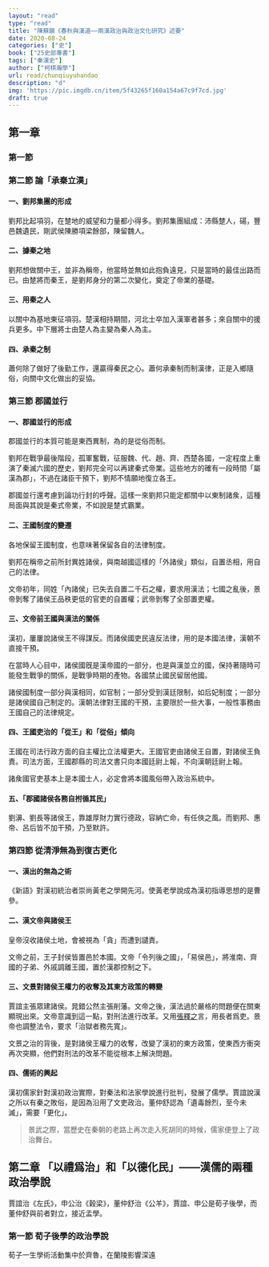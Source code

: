 ```yaml
---
layout: "read"
type: "read"
title: "陳蘇鎭《春秋與漢道——兩漢政治與政治文化研究》述要"
date: 2020-08-24
categories: ["史"]
book: ["25史部專書"]
tags: ["秦漢史"]
author: ["柯棋瀚學"]
url: read/chunqiuyuhandao
description: "d"
img: 'https://pic.imgdb.cn/item/5f43265f160a154a67c9f7cd.jpg'
draft: true
---
```


## 第一章

### 第一節

### 第二節 論「承秦立漢」

#### 一、劉邦集團的形成

劉邦比起項羽，在䠂地的威望和力量都小得多。劉邦集團組成：沛縣䠂人，碭，豐邑魏遺民，剛武侯陳勝項梁餘部，陳留魏人。

#### 二、據秦之地

劉邦想做關中王，並非為稱帝，他當時並無如此抱負遠見，只是當時的最佳出路而已。由䠂將而秦王，是劉邦身分的第二次變化，奠定了帝業的基礎。

#### 三、用秦之人

以關中為基地東征項羽。楚漢相持期間，河北士卒加入漢軍者甚多；來自關中的援兵更多。中下層將士由楚人為主變為秦人為主。

#### 四、承秦之制

蕭何除了做好了後勤工作，還贏得秦民之心。蕭何承秦制而制漢律，正是入鄉隨俗，向關中文化做出的妥協。

### 第三節 郡國並行

#### 一、郡國並行的形成

郡國並行的本質可能是東西異制，為的是從俗而制。

劉邦在戰爭最後階段，孤軍奮戰，征服魏、代、趙、齊、西楚各國，一定程度上重演了秦滅六國的歷史，劉邦完全可以再建秦式帝業。這些地方的確有一段時間「屬漢為郡」，不過在諸臣干預下，劉邦不情願地復立各王。

郡國並行還考慮到論功行封的呼聲。這樣一來劉邦只能定都關中以東制諸矦，這種局面與其說是秦式帝業，不如說是䠂式霸業。

#### 二、王國制度的變遷

各地保留王國制度，也意味著保留各自的法律制度。

劉邦在稱帝之前所封異姓諸侯，與南越國這樣的「外諸侯」類似，自置丞相，用自己的法律。

文帝初年，同姓「內諸侯」已失去自置二千石之權，要求用漢法；七國之亂後，景帝剝奪了諸侯王品秩更低的官吏的自置權；武帝剝奪了全部置吏權。

#### 三、文帝前王國與漢法的關係

漢初，屢屢說諸侯王不得謀反。而諸侯國吏民違反法律，用的是本國法律，漢朝不直接干預。

在當時人心目中，諸侯國旣是漢帝國的一部分，也是與漢並立的國，保持著隨時可能發生戰爭的關係，是戰爭時期的產物。各國禁止國民留居他國。

諸侯國制度一部分與漢相同，如官制；一部分受到漢廷限制，如后妃制度；一部分是諸侯國自己制定的。漢朝法律對王國的干預，主要限於一些大事，一般性事務由王國自己的法律規定。

#### 四、王國吏治的「從王」和「從俗」傾向

王國在司法行政方面的自主權比立法權更大。王國官吏由諸侯王自置，對諸侯王負責。司法方面，王國郡縣的司法文書只向本國廷尉上報，不向漢朝廷尉上報。

諸矦國官吏基本上是本國士人，必定會將本國風俗帶入政治系統中。

#### 五、「郡國諸侯各務自拊循其民」

劉濞、劉長等諸侯王，靠雄厚財力實行德政，容納亡命，有任俠之風。而劉邦、惠帝、呂后皆不加干預，乃至默許。

### 第四節 從清淨無為到復古更化

#### 一、漢出的無為之術

《新語》對漢初統治者崇尚黃老之學開先河。使黃老學說成為漢初指導思想的是曹參。

#### 二、漢文帝與諸侯王

皇帝沒收諸侯土地，會被視為「貪」而遭到譴責。

文帝之前，王子封侯皆置邑於本國。文帝「令列後之國」，「易侯邑」，將淮南、齊國的子弟、外戚調離王國，置於漢郡控制之下。

#### 三、文景對諸侯王權力的收奪及其東方政策的轉變

賈誼主張眾建諸侯。晁錯公然主張削藩。文帝之後，漢法過於嚴格的問題便在關東顯現出來。文帝意識到這一點，對刑法進行改革。又用<u>張釋之</u>言，用長者爲吏。景帝也調整法令，要求「治獄者務先寬」。

文景之治的背後，是對諸侯王權力的收奪，改變了漢初的東方政策，使東西方衝突再次突顯，他們對刑法的改革不能從根本上解決問題。

#### 四、儒術的興起

漢初儒家針對漢初政治實際，對秦法和法家學說進行批判，發展了儒學。賈誼說漢之所以有秦之敗俗，是因為沿用了文吏政治。董仲舒認為「遺毒餘烈，至今未滅」，需要「更化」。

> 景武之際，當歷史在秦朝的老路上再次走入死胡同的時候，儒家便登上了政治舞台。

## 第二章 「以禮爲治」和「以德化民」——漢儒的兩種政治學說

 賈誼治《左氏》，申公治《穀梁》，董仲舒治《公羊》，賈誼、申公是荀子後學，而董仲舒與前者對立，接近孟學。

### 第一節 荀子後學的政治學說

荀子一生學術活動集中於齊魯，在蘭陵影響深遠






































